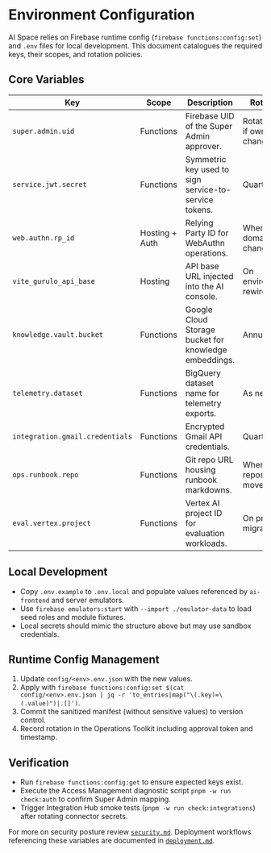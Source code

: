 # Environment Configuration

AI Space relies on Firebase runtime config (`firebase functions:config:set`) and `.env` files for local development. This document catalogues the required keys, their scopes, and rotation policies.

## Core Variables

| Key | Scope | Description | Rotation |
| --- | --- | --- | --- |
| `super.admin.uid` | Functions | Firebase UID of the Super Admin approver. | Rotate only if ownership changes |
| `service.jwt.secret` | Functions | Symmetric key used to sign service-to-service tokens. | Quarterly |
| `web.authn.rp_id` | Hosting + Auth | Relying Party ID for WebAuthn operations. | When domain changes |
| `vite_gurulo_api_base` | Hosting | API base URL injected into the AI console. | On environment rewire |
| `knowledge.vault.bucket` | Functions | Google Cloud Storage bucket for knowledge embeddings. | Annually |
| `telemetry.dataset` | Functions | BigQuery dataset name for telemetry exports. | As needed |
| `integration.gmail.credentials` | Functions | Encrypted Gmail API credentials. | Quarterly |
| `ops.runbook.repo` | Functions | Git repo URL housing runbook markdowns. | When repository moves |
| `eval.vertex.project` | Functions | Vertex AI project ID for evaluation workloads. | On project migration |

## Local Development

- Copy `.env.example` to `.env.local` and populate values referenced by `ai-frontend` and server emulators.
- Use `firebase emulators:start` with `--import ./emulator-data` to load seed roles and module fixtures.
- Local secrets should mimic the structure above but may use sandbox credentials.

## Runtime Config Management

1. Update `config/<env>.env.json` with the new values.
2. Apply with `firebase functions:config:set $(cat config/<env>.env.json | jq -r 'to_entries|map("\(.key)=\(.value)")|.[]')`.
3. Commit the sanitized manifest (without sensitive values) to version control.
4. Record rotation in the Operations Toolkit including approval token and timestamp.

## Verification

- Run `firebase functions:config:get` to ensure expected keys exist.
- Execute the Access Management diagnostic script `pnpm -w run check:auth` to confirm Super Admin mapping.
- Trigger Integration Hub smoke tests (`pnpm -w run check:integrations`) after rotating connector secrets.

For more on security posture review [`security.md`](security.md). Deployment workflows referencing these variables are documented in [`deployment.md`](deployment.md).
